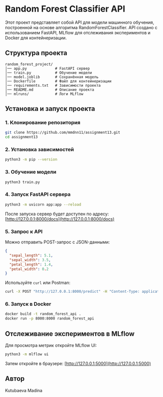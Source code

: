 # Random Forest Classifier API

Этот проект представляет собой API для модели машинного обучения, построенной на основе алгоритма RandomForestClassifier. API создано с использованием FastAPI, MLflow для отслеживания экспериментов и Docker для контейнеризации.

## Структура проекта

```
random_forest_project/
│── app.py             # FastAPI сервер
│── train.py           # Обучение модели
│── model.joblib       # Сохранённая модель
│── Dockerfile         # Файл для контейнеризации
│── requirements.txt   # Зависимости проекта
│── README.md          # Описание проекта
│── mlruns/            # Логи MLflow
```

## Установка и запуск проекта

### 1. Клонирование репозитория
```bash
git clone https://github.com/mmdnn11/assignment13.git
cd assignment13
```

### 2. Установка зависимостей
```bash
python3 -m pip --version

```

### 3. Обучение модели
```bash
python3 train.py
```

### 4. Запуск FastAPI сервера
```bash
python3 -m uvicorn app:app --reload

```

После запуска сервер будет доступен по адресу: [http://127.0.0.1:8000/docs](http://127.0.0.1:8000/docs)

### 5. Запрос к API
Можно отправить POST-запрос с JSON-данными:
```json
{
  "sepal_length": 5.1,
  "sepal_width": 3.5,
  "petal_length": 1.4,
  "petal_width": 0.2
}
```
Используйте `curl` или Postman:
```bash
curl -X POST "http://127.0.0.1:8000/predict" -H "Content-Type: application/json" -d '{"sepal_length": 1.2, "sepal_width": 3.4, "petal_length": 5.6, "petal_width": 2.1}'

```

### 6. Запуск в Docker
```bash
docker build -t random_forest_api .
docker run -p 8000:8000 random_forest_api
```

## Отслеживание экспериментов в MLflow
Для просмотра метрик откройте MLflow UI:
```bash
python3 -m mlflow ui


```
Затем откройте в браузере: [http://127.0.0.1:5000](http://127.0.0.1:5000)

## Автор
Kutubaeva Madina 

